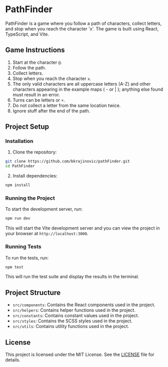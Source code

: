 # PathFinder

PathFinder is a game where you follow a path of characters, collect letters, and stop when you reach the character 'x'. The game is built using React, TypeScript, and Vite.

## Game Instructions

1. Start at the character `@`.
2. Follow the path.
3. Collect letters.
4. Stop when you reach the character `x`.
5. The only valid characters are all uppercase letters (A-Z) and other characters appearing in the example maps ( - or | ); anything else found must result in an error.
6. Turns can be letters or `+`.
7. Do not collect a letter from the same location twice.
8. Ignore stuff after the end of the path.

## Project Setup

### Installation

1. Clone the repository:

```sh
git clone https://github.com/bkrajinovic/pathFinder.git
cd PathFinder
```

2. Install dependencies:

```sh
npm install
```

### Running the Project

To start the development server, run:

```sh
npm run dev
```

This will start the Vite development server and you can view the project in your browser at `http://localhost:3000`.


### Running Tests

To run the tests, run:

```sh
npm test
```

This will run the test suite and display the results in the terminal.

## Project Structure

- `src/components`: Contains the React components used in the project.
- `src/helpers`: Contains helper functions used in the project.
- `src/constants`: Contains constant values used in the project.
- `src/styles`: Contains the SCSS styles used in the project.
- `src/utils`: Contains utility functions used in the project.

## License

This project is licensed under the MIT License. See the [LICENSE](LICENSE) file for details.
